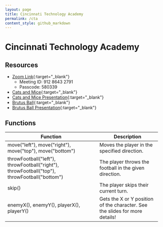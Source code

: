 ```yaml
---
layout: page
title: Cincinnati Technology Academy
permalink: /cta
content_style: github_markdown
---
```


# Cincinnati Technology Academy

## Resources
* [Zoom Link](https://osu.zoom.us/j/91286432791?pwd=WnJid3UrZHJyRE1JeWtIa2F2Vm9mUT09){:target="_blank"}
    * Meeting ID: 912 8643 2791
    * Passcode: 580339
* [Cats and Mice](https://code4community.github.io/cats-and-mice/){:target="_blank"}
* [Cats and Mice Presentation](https://docs.google.com/presentation/d/1ctEnlHtsNZ2xx7SWppctk0j1jXdF2Y3nZNavw7UhHtg/edit?usp=sharing){:target="_blank"}
* [Brutus Ball](https://code4community.github.io/brutus-ball){:target="_blank"}
* [Brutus Ball Presentation](https://docs.google.com/presentation/d/1bJEKBK5DuTTMCsSEQAqrOYNqrNMMLkIx5soiOPenifs/edit?usp=sharing){:target="_blank"}


## Functions

| Function | Description |
|-----------|-----------|
| move("left"), move("right"), move("top"), move("bottom") |  Moves the player in the specified direction. |
| throwFootball("left"), throwFootball("right"), throwFootball("top"), throwFootball("bottom") | The player throws the football in the given direction. |
| skip() | The player skips their current turn. |
| enemyX(), enemyY(), playerX(), playerY() | Gets the X or Y position of the character.  See the slides for more details! |

